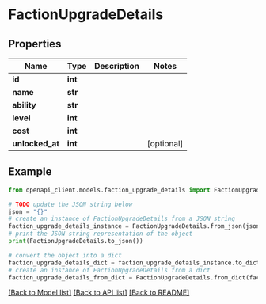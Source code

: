# FactionUpgradeDetails


## Properties

Name | Type | Description | Notes
------------ | ------------- | ------------- | -------------
**id** | **int** |  | 
**name** | **str** |  | 
**ability** | **str** |  | 
**level** | **int** |  | 
**cost** | **int** |  | 
**unlocked_at** | **int** |  | [optional] 

## Example

```python
from openapi_client.models.faction_upgrade_details import FactionUpgradeDetails

# TODO update the JSON string below
json = "{}"
# create an instance of FactionUpgradeDetails from a JSON string
faction_upgrade_details_instance = FactionUpgradeDetails.from_json(json)
# print the JSON string representation of the object
print(FactionUpgradeDetails.to_json())

# convert the object into a dict
faction_upgrade_details_dict = faction_upgrade_details_instance.to_dict()
# create an instance of FactionUpgradeDetails from a dict
faction_upgrade_details_from_dict = FactionUpgradeDetails.from_dict(faction_upgrade_details_dict)
```
[[Back to Model list]](../README.md#documentation-for-models) [[Back to API list]](../README.md#documentation-for-api-endpoints) [[Back to README]](../README.md)


